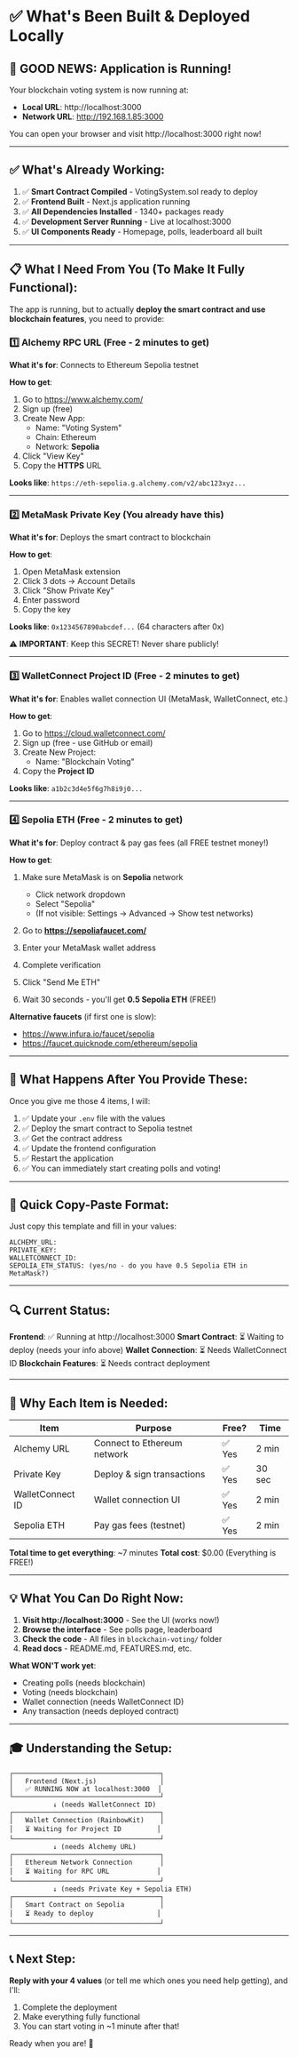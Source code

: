 # ✅ What's Been Built & Deployed Locally

## 🎉 GOOD NEWS: Application is Running!

Your blockchain voting system is now running at:
- **Local URL**: http://localhost:3000
- **Network URL**: http://192.168.1.85:3000

You can open your browser and visit http://localhost:3000 right now!

---

## ✅ What's Already Working:

1. ✅ **Smart Contract Compiled** - VotingSystem.sol ready to deploy
2. ✅ **Frontend Built** - Next.js application running
3. ✅ **All Dependencies Installed** - 1340+ packages ready
4. ✅ **Development Server Running** - Live at localhost:3000
5. ✅ **UI Components Ready** - Homepage, polls, leaderboard all built

---

## 📋 What I Need From You (To Make It Fully Functional):

The app is running, but to actually **deploy the smart contract and use blockchain features**, you need to provide:

### 1️⃣ Alchemy RPC URL (Free - 2 minutes to get)

**What it's for**: Connects to Ethereum Sepolia testnet

**How to get**:
1. Go to https://www.alchemy.com/
2. Sign up (free)
3. Create New App:
   - Name: "Voting System"
   - Chain: Ethereum
   - Network: **Sepolia**
4. Click "View Key"
5. Copy the **HTTPS** URL

**Looks like**: `https://eth-sepolia.g.alchemy.com/v2/abc123xyz...`

---

### 2️⃣ MetaMask Private Key (You already have this)

**What it's for**: Deploys the smart contract to blockchain

**How to get**:
1. Open MetaMask extension
2. Click 3 dots → Account Details
3. Click "Show Private Key"
4. Enter password
5. Copy the key

**Looks like**: `0x1234567890abcdef...` (64 characters after 0x)

⚠️ **IMPORTANT**: Keep this SECRET! Never share publicly!

---

### 3️⃣ WalletConnect Project ID (Free - 2 minutes to get)

**What it's for**: Enables wallet connection UI (MetaMask, WalletConnect, etc.)

**How to get**:
1. Go to https://cloud.walletconnect.com/
2. Sign up (free - use GitHub or email)
3. Create New Project:
   - Name: "Blockchain Voting"
4. Copy the **Project ID**

**Looks like**: `a1b2c3d4e5f6g7h8i9j0...`

---

### 4️⃣ Sepolia ETH (Free - 2 minutes to get)

**What it's for**: Deploy contract & pay gas fees (all FREE testnet money!)

**How to get**:
1. Make sure MetaMask is on **Sepolia** network
   - Click network dropdown
   - Select "Sepolia"
   - (If not visible: Settings → Advanced → Show test networks)

2. Go to **https://sepoliafaucet.com/**
3. Enter your MetaMask wallet address
4. Complete verification
5. Click "Send Me ETH"
6. Wait 30 seconds - you'll get **0.5 Sepolia ETH** (FREE!)

**Alternative faucets** (if first one is slow):
- https://www.infura.io/faucet/sepolia
- https://faucet.quicknode.com/ethereum/sepolia

---

## 🚀 What Happens After You Provide These:

Once you give me those 4 items, I will:

1. ✅ Update your `.env` file with the values
2. ✅ Deploy the smart contract to Sepolia testnet
3. ✅ Get the contract address
4. ✅ Update the frontend configuration
5. ✅ Restart the application
6. ✅ You can immediately start creating polls and voting!

---

## 📝 Quick Copy-Paste Format:

Just copy this template and fill in your values:

```
ALCHEMY_URL:
PRIVATE_KEY:
WALLETCONNECT_ID:
SEPOLIA_ETH_STATUS: (yes/no - do you have 0.5 Sepolia ETH in MetaMask?)
```

---

## 🔍 Current Status:

**Frontend**: ✅ Running at http://localhost:3000
**Smart Contract**: ⏳ Waiting to deploy (needs your info above)
**Wallet Connection**: ⏳ Needs WalletConnect ID
**Blockchain Features**: ⏳ Needs contract deployment

---

## 🎯 Why Each Item is Needed:

| Item | Purpose | Free? | Time |
|------|---------|-------|------|
| Alchemy URL | Connect to Ethereum network | ✅ Yes | 2 min |
| Private Key | Deploy & sign transactions | ✅ Yes | 30 sec |
| WalletConnect ID | Wallet connection UI | ✅ Yes | 2 min |
| Sepolia ETH | Pay gas fees (testnet) | ✅ Yes | 2 min |

**Total time to get everything**: ~7 minutes
**Total cost**: $0.00 (Everything is FREE!)

---

## 💡 What You Can Do Right Now:

1. **Visit http://localhost:3000** - See the UI (works now!)
2. **Browse the interface** - See polls page, leaderboard
3. **Check the code** - All files in `blockchain-voting/` folder
4. **Read docs** - README.md, FEATURES.md, etc.

**What WON'T work yet**:
- Creating polls (needs blockchain)
- Voting (needs blockchain)
- Wallet connection (needs WalletConnect ID)
- Any transaction (needs deployed contract)

---

## 🎓 Understanding the Setup:

```
┌─────────────────────────────────────┐
│   Frontend (Next.js)                │
│   ✅ RUNNING NOW at localhost:3000  │
└─────────────────────────────────────┘
           ↓ (needs WalletConnect ID)
┌─────────────────────────────────────┐
│   Wallet Connection (RainbowKit)    │
│   ⏳ Waiting for Project ID         │
└─────────────────────────────────────┘
           ↓ (needs Alchemy URL)
┌─────────────────────────────────────┐
│   Ethereum Network Connection       │
│   ⏳ Waiting for RPC URL            │
└─────────────────────────────────────┘
           ↓ (needs Private Key + Sepolia ETH)
┌─────────────────────────────────────┐
│   Smart Contract on Sepolia         │
│   ⏳ Ready to deploy                │
└─────────────────────────────────────┘
```

---

## 📞 Next Step:

**Reply with your 4 values** (or tell me which ones you need help getting), and I'll:
1. Complete the deployment
2. Make everything fully functional
3. You can start voting in ~1 minute after that!

Ready when you are! 🚀
